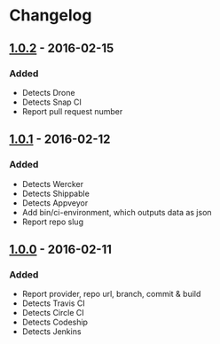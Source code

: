 # Changelog


## [1.0.2] - 2016-02-15
### Added
- Detects Drone
- Detects Snap CI
- Report pull request number


## [1.0.1] - 2016-02-12
### Added
- Detects Wercker
- Detects Shippable
- Detects Appveyor
- Add bin/ci-environment, which outputs data as json
- Report repo slug


## [1.0.0] - 2016-02-11
### Added
- Report provider, repo url, branch, commit & build
- Detects Travis CI
- Detects Circle CI
- Detects Codeship
- Detects Jenkins


[1.0.0]: https://github.com/matthiasmullie/ci-environment/compare/ab538de31ace283fcbe74e4d66a67d0c229af5a1...1.0.0
[1.0.1]: https://github.com/matthiasmullie/ci-environment/compare/1.0.0...1.0.1
[1.0.2]: https://github.com/matthiasmullie/ci-environment/compare/1.0.1...1.0.2
